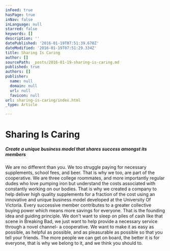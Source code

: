 ```yaml
---
inFeed: true
hasPage: true
inNav: false
inLanguage: null
starred: false
keywords: []
description: ''
datePublished: '2016-01-19T07:51:39.678Z'
dateModified: '2016-01-19T07:51:29.334Z'
title: Sharing Is Caring
author: []
sourcePath: _posts/2016-01-19-sharing-is-caring.md
published: true
authors: []
publisher:
  name: null
  domain: null
  url: null
  favicon: null
url: sharing-is-caring/index.html
_type: Article

---
```

# Sharing Is Caring

##### Create a unique business model that shares success amongst its members

We are no different  than you. We too  struggle paying for necessary supplements, school fees, and beer.  That is why we too, are part of the cooperative. We are three college roommates, and more importantly regular dudes who love pumping iron but understand the costs associated with constantly working on our bodies. That is why we created a company to help deliver high quality supplements for a fraction of the cost using an innovative and unique business model developed at the University Of Victoria. Every successive member contributes to a greater collective buying power which means more savings for everyone. That is the founding idea and guiding principle. We don't want to sleep on piles of cash like that scene in Breaking Bad, we just want to help provide a necessary service through a novel channel- a cooperative. We want to make it as easy as possible, as helpful as possible, and as pleasurable as possible so that you tell your friends. The more people we can get on board, the better it is for everyone, that is why we belong to it, and we think you should to.
